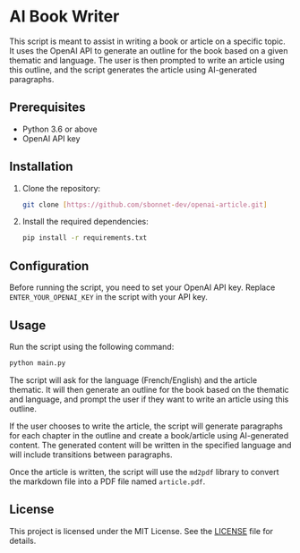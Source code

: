 # AI Book Writer

This script is meant to assist in writing a book or article on a specific topic. It uses the OpenAI API to generate an outline for the book based on a given thematic and language. The user is then prompted to write an article using this outline, and the script generates the article using AI-generated paragraphs.

## Prerequisites

- Python 3.6 or above
- OpenAI API key

## Installation

1. Clone the repository:

   ```bash
   git clone [https://github.com/sbonnet-dev/openai-article.git]
   ```

2. Install the required dependencies:

   ```bash
   pip install -r requirements.txt
   ```

## Configuration

Before running the script, you need to set your OpenAI API key. Replace `ENTER_YOUR_OPENAI_KEY` in the script with your API key.

## Usage

Run the script using the following command:

```bash
python main.py
```

The script will ask for the language (French/English) and the article thematic. It will then generate an outline for the book based on the thematic and language, and prompt the user if they want to write an article using this outline.

If the user chooses to write the article, the script will generate paragraphs for each chapter in the outline and create a book/article using AI-generated content. The generated content will be written in the specified language and will include transitions between paragraphs.

Once the article is written, the script will use the `md2pdf` library to convert the markdown file into a PDF file named `article.pdf`.

## License

This project is licensed under the MIT License. See the [LICENSE](LICENSE) file for details.
